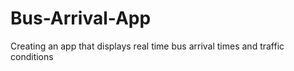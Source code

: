 # Bus-Arrival-App
Creating an app that displays real time bus arrival times and traffic conditions 
